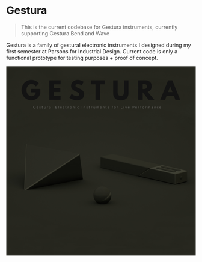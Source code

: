 # Gestura
> This is the current codebase for Gestura instruments, currently supporting Gestura Bend and Wave


Gestura is a family of gestural electronic instruments I designed during my first semester at Parsons for Industrial Design. Current code is only a functional prototype for testing purposes + proof of concept. 

![Gestura Family of Instruments](img/gestura_main.jpg)
